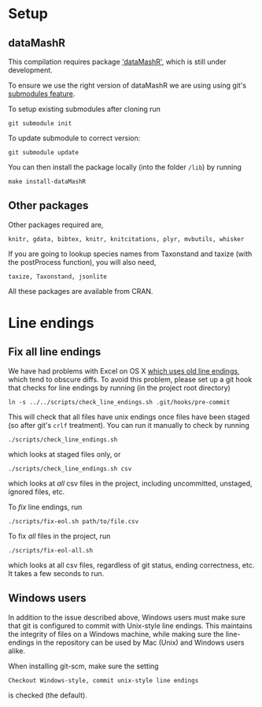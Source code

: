 
# Setup


## dataMashR

This compilation requires package ['dataMashR'](https://github.com/dfalster/dataMashR), which is still under development.

To ensure we use the right version of dataMashR we are using using git's [submodules feature](http://git-scm.com/book/en/Git-Tools-Submodules).

To setup existing submodules after cloning run

    git submodule init

To update submodule to correct version:

    git submodule update

You can then install the package locally (into the folder `/lib`) by running

    make install-dataMashR

## Other packages

Other packages required are,

    knitr, gdata, bibtex, knitr, knitcitations, plyr, mvbutils, whisker

If you are going to lookup species names from Taxonstand and taxize (with the postProcess function), you will also need,

    taxize, Taxonstand, jsonlite

All these packages are available from CRAN.


# Line endings

## Fix all line endings

We have had problems with Excel on OS X [which uses old line endings](http://developmentality.wordpress.com/2010/12/06/excel-2008-for-macs-csv-bug/), which tend to obscure diffs.  To avoid this problem, please set up a git hook that checks for line endings by running (in the project root directory)

	ln -s ../../scripts/check_line_endings.sh .git/hooks/pre-commit

This will check that all files have unix endings once files have been staged (so after git's `crlf` treatment).  You can run it manually to check by running

	./scripts/check_line_endings.sh

which looks at staged files only, or

	./scripts/check_line_endings.sh csv

which looks at *all* csv files in the project, including uncommitted, unstaged, ignored files, etc.

To *fix* line endings, run

	./scripts/fix-eol.sh path/to/file.csv

To fix *all* files in the project, run

	./scripts/fix-eol-all.sh

which looks at all csv files, regardless of git status, ending correctness, etc.  It takes a few seconds to run.

## Windows users

In addition to the issue described above, Windows users must make sure that git is configured to commit with Unix-style line endings. This maintains the integrity of files on a Windows machine, while making sure the line-endings in the repository can be used by Mac (Unix) and Windows users alike.

When installing git-scm, make sure the setting
  
    Checkout Windows-style, commit unix-style line endings

is checked (the default).
